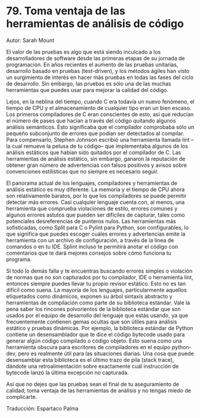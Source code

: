 # 79. Toma ventaja de las herramientas de análisis de código

Autor: Sarah Mount

El valor de las pruebas es algo que está siendo inculcado a los desarrolladores de software desde las primeras etapas de su jornada de programación. En años recientes el aumento de las pruebas unitarias, desarrollo basado en pruebas (test-driven), y los métodos ágiles han visto un surgimiento de interés en hacer más pruebas en todas las fases del ciclo de desarrollo. Sin embargo, las pruebas es sólo una de las muchas herramientas que puedes usar para mejorar la calidad del código.

Lejos, en la neblina del tiempo, cuando C era todavía un nuevo fenómeno, el tiempo de CPU y el almacenamiento de cualquier tipo eran un bien escaso. Los primeros compiladores de C eran conscientes de esto, así que reducían el número de pases que hacían a través del código quitando algunos análisis semánticos. Esto significaba que el compilador comprobaba sólo un pequeño subconjunto de errores que podían ser detectados al compilar. Para compensarlo, Stephen Johnson escribió una herramienta llamada lint –la cual remueve la pelusa de tu código– que implementaba algunos de los análisis estáticos que habían sido quitados por el compilador de C. Las herramientas de análisis estático, sin embargo, ganaron la reputación de obtener gran número de advertencias con falsos positivos y avisos sobre convenciones estilísticas que no siempre es necesario seguir.

El panorama actual de los lenguajes, compiladores y herramientas de análisis estático es muy diferente. La memoria y el tiempo de CPU ahora son relativamente baratos, por lo que los compiladores se puede permitir detectar más errores. Casi cualquier lenguaje cuenta con, al menos, una herramienta que comprueba violaciones de estilo, errores comunes y algunos errores astutos que pueden ser difíciles de capturar, tales como potenciales desreferencias de punteros nulos. Las herramientas más sofisticadas, como Split para C o Pylint para Python, son configurables, lo que significa que puedes escoger cuáles errores y advertencias emite la herramienta con un archivo de configuración, a través de la línea de comandos o en tu IDE. Splint incluso te permitirá anotar el código con comentarios que te dará mejores consejos sobre cómo funciona tu programa.

Si todo lo demás falla y te encuentras buscando errores simples o violación de normas que no son capturados por tu compilador, IDE o herramienta lint, entonces siempre puedes llevar tu propio revisor estático. Esto no es tan difícil como suena. La mayoría de los lenguajes, particularmente aquellos etiquetados como dinámicos, exponen su árbol sintaxis abstracto y herramientas de compilación como parte de su biblioteca estándar. Vale la pena saber los rincones polvorientos de la biblioteca estándar que son usados por el equipo de desarrollo del lenguaje que estás usando, ya que frecuentemente contienen gemas ocultas que son útiles para análisis estático y pruebas dinámicas. Por ejemplo, la biblioteca estándar de Python contiene un desensamblador que te dice el código bytecode usado para generar algún código compilado o código objeto. Esto suena como una herramienta obscura para escritores de compiladores en el equipo python-dev, pero es realmente útil para las situaciones diarias. Una cosa que puede desensamblar esta biblioteca es el último trazo de pila (stack trace), dándote una retroalimentación sobre exactamente cuál instrucción de bytecode lanzó la última excepción no capturada.

Así que no dejes que las pruebas sean el final de tu aseguramiento de calidad; toma ventaja de las herramientas de análisis y no tengas miedo de complicarte.

Traducción: Espartaco Palma
